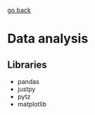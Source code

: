 [go back](../course_code.md)

# Data analysis 

## Libraries

+ pandas
+ justpy
+ pytz
+ matplotlib


